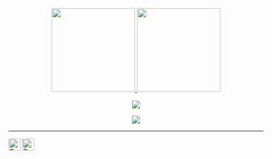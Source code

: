 <p align="center">
  <a href="https://github.com/ryyos">
    <img height="165" src="https://github-readme-stats.vercel.app/api?username=ryyos&count_private=true&show_icons=true&custom_title=GitHub%20Status&hide=issues&theme=blue-green"/>
  </a>
  
  <a href="https://github.com/ryyos">
    <img height="165" src="https://github-readme-stats.vercel.app/api/top-langs/?username=ryyos&layout=compact&theme=blue-green&hide=html"/>
  </a>  
</p>

<p align="center">
  <img src="https://github-readme-streak-stats.herokuapp.com?user=ryyos&theme=midnight-purple&locale=en&card_width=499">
</p>

<p align="center">
  <img src="https://moe-counter.glitch.me/get/@ryyos?theme=gelbooru">
</p>

---

<a href="https://www.linkedin.com/in/rio-dwi-saputra-23560b287/">
  <img align="left" alt="Ryo's LinkedIn" width="24px" src="https://cdn.jsdelivr.net/npm/simple-icons@v3/icons/linkedin.svg" />
</a>
<a href="https://www.instagram.com/ryyo.cs/">
  <img align="left" alt="Ryo's Instagram" width="24px" src="https://cdn.jsdelivr.net/npm/simple-icons@v3/icons/instagram.svg" />
</a>

<br />
